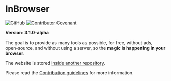 # InBrowser

![GitHub](https://img.shields.io/github/license/inbrowser/pima-1-2021)
[![Contributor Covenant](https://img.shields.io/badge/Contributor%20Covenant-2.1-4baaaa.svg)](.github/CODE_OF_CONDUCT.md)

**Version**: **3.1.0-alpha**

The goal is to provide as many tools as possible, for free, without ads, open-source, and without using a server, so the **magic is happening in your browser**.

The website is stored [inside another repository](https://github.com/inbrowser/inbrowser.github.io).

Please read the [Contribution guidelines](CONTRIBUTING.md) for more information.
